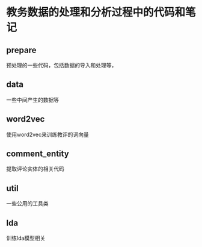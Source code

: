 # 教务数据的处理和分析过程中的代码和笔记
## prepare
预处理的一些代码，包括数据的导入和处理等，
## data
一些中间产生的数据等
## word2vec
使用word2vec来训练教评的词向量
## comment_entity
提取评论实体的相关代码

## util
一些公用的工具类

## lda
训练lda模型相关